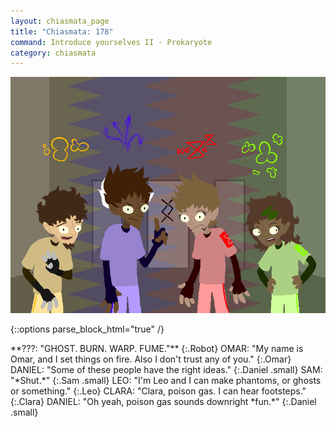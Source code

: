 ```yaml
---
layout: chiasmata_page
title: "Chiasmata: 178"
command: Introduce yourselves II - Prokaryote
category: chiasmata
---
```


![178](/chiasmata/images/narrative/177.gif)

{::options parse_block_html="true" /}
<div class="dialogue">
**???: "GHOST. BURN. WARP. FUME."** 
{:.Robot}
OMAR: "My name is Omar, and I set things on fire. Also I don't trust any of you." 
{:.Omar}
DANIEL: "Some of these people have the right ideas." 
{:.Daniel .small}
SAM: "*Shut.*" 
{:.Sam .small}
LEO: "I'm Leo and I can make phantoms, or ghosts or something." 
{:.Leo}
CLARA: "Clara, poison gas. I can hear footsteps." 
{:.Clara}
DANIEL: "Oh yeah, poison gas sounds downright *fun.*" 
{:.Daniel .small}
</div>